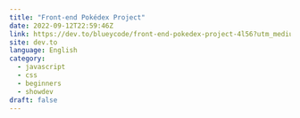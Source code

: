 ```yaml
---
title: "Front-end Pokédex Project"
date: 2022-09-12T22:59:46Z
link: https://dev.to/blueycode/front-end-pokedex-project-4l56?utm_medium=RSS&utm_source=news.12bit.vn
site: dev.to
language: English
category:
  - javascript
  - css
  - beginners
  - showdev
draft: false
---
```

